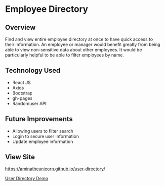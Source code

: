 # Employee Directory

## Overview

Find and view entire employee directory at once to have quick access to their information.
An employee or manager would benefit greatly from being able to view non-sensitive data about other employees. It would be particularly helpful to be able to filter employees by name.

## Technology Used

- React JS
- Axios
- Bootstrap
- gh-pages
- Randomuser API

## Future Improvements
- Allowing users to filter search
- Login to secure user information
- Update employee information

## View Site
https://aminatheunicorn.github.io/user-directory/

[User Directory Demo](./assets/employee-directory.PNG)
